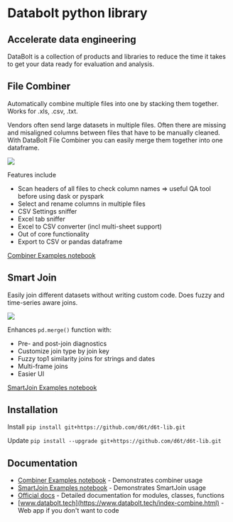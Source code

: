 # Databolt python library

## Accelerate data engineering

DataBolt is a collection of products and libraries to reduce the time it takes to get your data ready for evaluation and analysis.

## File Combiner

Automatically combine multiple files into one by stacking them together. Works for .xls, .csv, .txt.

Vendors often send large datasets in multiple files. Often there are missing and misaligned columns between files that have to be manually cleaned. With DataBolt File Combiner you can easily merge them together into one dataframe.

![](https://www.databolt.tech/images/combiner-landing-git.png)

Features include

* Scan headers of all files to check column names => useful QA tool before using dask or pyspark
* Select and rename columns in multiple files
* CSV Settings sniffer
* Excel tab sniffer
* Excel to CSV converter (incl multi-sheet support)
* Out of core functionality
* Export to CSV or pandas dataframe

[Combiner Examples notebook](https://github.com/d6t/d6t-lib/blob/master/examples-combiner.ipynb)

## Smart Join

Easily join different datasets without writing custom code. Does fuzzy and time-series aware joins.

![](https://www.databolt.tech/images/joiner-landing-git.png)

Enhances `pd.merge()` function with:
* Pre- and post-join diagnostics
* Customize join type by join key
* Fuzzy top1 similarity joins for strings and dates
* Multi-frame joins
* Easier UI

[SmartJoin Examples notebook](https://github.com/d6t/d6t-lib/blob/master/examples-smartjoin.ipynb)

## Installation

Install `pip install git+https://github.com/d6t/d6t-lib.git`

Update `pip install --upgrade git+https://github.com/d6t/d6t-lib.git`

## Documentation

*  [Combiner Examples notebook](https://github.com/d6t/d6t-lib/blob/master/examples-combiner.ipynb) - Demonstrates combiner usage
*  [SmartJoin Examples notebook](https://github.com/d6t/d6t-lib/blob/master/examples-smartjoin.ipynb) - Demonstrates SmartJoin usage
*  [Official docs](http://d6t.readthedocs.io/en/latest/d6t.stack.html) - Detailed documentation for modules, classes, functions
*  [www.databolt.tech](https://www.databolt.tech/index-combine.html) - Web app if you don't want to code

